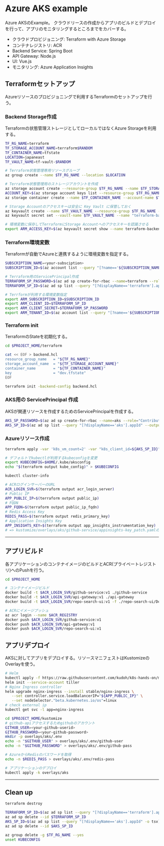 # Azure AKS example

Azure AKSのExample。
クラウドリースの作成からアプリのビルドとデプロイを行って、アプリのモニタリングするところまでをカバーする。

- クラウドプロビジョニング: Terraform with Azure Storage
- コンテナレジストリ: ACR
- Backend Service: Spring Boot
- API Gateway: Node.js
- UI: Vue.js
- モニタリング: Azure Application Insights

## Terraformセットアップ

Azureリソースのプロビジョニングで利用するTerraformのセットアップを行う。

### Backend Storage作成

Terraformの状態管理ストレージとしてローカルではなくAzure Storageを利用する。

```bash
TF_RG_NAME=terraform
TF_STORAGE_ACCOUNT_NAME=terraform$RANDOM
TF_CONTAINER_NAME=tfstate
LOCATION=japaneast
TF_VAULT_NAME=tf-vault-$RANDOM

# Terraform状態管理専用リソースグループ
az group create --name $TF_RG_NAME --location $LOCATION

# Terraform状態管理用のストレージアカウントを作成
az storage account create --resource-group $TF_RG_NAME --name $TF_STORAGE_ACCOUNT_NAME --sku Standard_LRS --encryption-services blob
ACCOUNT_KEY=$(az storage account keys list --resource-group $TF_RG_NAME --account-name $TF_STORAGE_ACCOUNT_NAME --query [0].value -o tsv)
az storage container create --name $TF_CONTAINER_NAME --account-name $TF_STORAGE_ACCOUNT_NAME --account-key $ACCOUNT_KEY

# Storage Accountのアクセスキーは安全に Key Vault に保管しておく
az keyvault create --name $TF_VAULT_NAME --resource-group $TF_RG_NAME --location $LOCATION
az keyvault secret set --vault-name $TF_VAULT_NAME --name "terraform-backend-key" --value $ACCOUNT_KEY

# 環境変数に保存してTerraformにStorage Accountへのアクセスキーを認識させる
export ARM_ACCESS_KEY=$(az keyvault secret show --name terraform-backend-key --vault-name ${TF_VAULT_NAME} --query value -o tsv)
```

### Terraform環境変数

Terraformが自動でAzureと連携するように環境変数を指定する。

```bash
SUBSCRIPTION_NAME=<your-subsciption>
SUBSCRIPTION_ID=$(az account list --query "[?name=='${SUBSCRIPTION_NAME}'].id" -o tsv)

# Terraform用のServicePrincipal作成
TERRAFORM_SP_PASSWORD=$(az ad sp create-for-rbac --name=terraform --role="Contributor" --scopes="/subscriptions/${SUBSCRIPTION_ID}" --query "password" -o tsv)
TERRAFORM_SP_ID=$(az ad sp list --query "[?displayName=='terraform'].appId" --output tsv)

# Terrformが利用する環境変数指定
export ARM_SUBSCRIPTION_ID=$SUBSCRIPTION_ID
export ARM_CLIENT_ID=$TERRAFORM_SP_ID
export ARM_CLIENT_SECRET=$TERRAFORM_SP_PASSWORD
export ARM_TENANT_ID=$(az account list --query "[?name=='${SUBSCRIPTION_NAME}'].tenantId" -o tsv)
```

### Terraform init

TerraformのStateを初期化する。

```bash
cd $PROJECT_HOME/terraform

cat << EOF > backend.hcl
resource_group_name   = "${TF_RG_NAME}"
storage_account_name  = "${TF_STORAGE_ACCOUNT_NAME}"
container_name        = "${TF_CONTAINER_NAME}"
key                   = "dev.tfstate"
EOF

terraform init -backend-config backend.hcl
```

### AKS用の ServicePrincipal 作成

AKSが関連リソースを作成するためのServicePrincipalを作成する。

```bash
AKS_SP_PASSWORD=$(az ad sp create-for-rbac --name=aks --role="Contributor" --scopes="/subscriptions/${SUBSCRIPTION_ID}" --query "password" -o tsv)
AKS_SP_ID=$(az ad sp list --query "[?displayName=='aks'].appId" --output tsv)
```

### Azureリソース作成

```bash
terraform apply -var 'k8s_vm_count=2' -var "k8s_client_id=${AKS_SP_ID}" -var "k8s_client_secret=${AKS_SP_PASSWORD}"

# デフォルトでkubectlが利用するkubeconfigを変更
export KUBECONFIG=$HOME/.kube/aksconfig
echo "$(terraform output kube_config)" > $KUBECONFIG

kubectl cluster-info

# ACRログインサーバーのURL
ACR_LOGIN_SVR=$(terraform output acr_login_server)
# Public IP
APP_PUBLIC_IP=$(terraform output public_ip)
# FQDN
APP_FQDN=$(terraform output public_ip_fqdn)
# Redis Access Key
REDIS_PASS=$(terraform output redis_primary_key)
# Application Insights Key
APP_INSIGHTS_KEY=$(terraform output app_insights_instrumentation_key)
# => kustomize/overlays/aks/github-service/appinsights-key_patch.yamlの値を書き換え
```

---

## アプリビルド

各アプリケーションのコンテナイメージのビルドとACR(プライベートレジストリ)へのPushを行う。

```bash
cd $PROJECT_HOME

# コンテナイメージビルド
docker build -t $ACR_LOGIN_SVR/github-service:v1 ./github-service
docker build -t $ACR_LOGIN_SVR/api-gateway:v1 ./api-gateway
docker build -t $ACR_LOGIN_SVR/repo-search-ui:v1 -f ./repo-search-ui/Dockerfile.multi-env --build-arg TARGET=prod ./repo-search-ui

# ACRにイメージプッシュ
az acr login --name $ACR_REGISTRY
docker push $ACR_LOGIN_SVR/github-service:v1
docker push $ACR_LOGIN_SVR/api-gateway:v1
docker push $ACR_LOGIN_SVR/repo-search-ui:v1
```

## アプリデプロイ

AKSに対してアプリをデプロイする。リソースマニフェストはKustomizeのOverlayを使う。

```bash
# Helm
kubectl apply -f https://raw.githubusercontent.com/kudoh/k8s-hands-on/master/helm/tiller-rbac.yaml
helm init --service-account tiller
# Nginx Ingress controller
helm upgrade nginx-ingress --install stable/nginx-ingress \
   --set controller.service.loadBalancerIP="${APP_PUBLIC_IP}" \
   --set nodeSelector."beta.kubernetes.io/os"=linux
# check external ip
kubectl get svc -l app=nginx-ingress

cd $PROJECT_HOME/kustomize
# github-apiアクセスするためgithubのアカウント
GITHUB_USER=<your-github-userid>
GITHUB_PASSWORD=<your-github-password>
mkdir -p overlays/aks/.env
echo -n "$GITHUB_USER" > overlays/aks/.env/github-user
echo -n "$GITHUB_PASSWORD" > overlays/aks/.env/github-pass

# AzureからRedisのパスワードを取得
echo -n $REDIS_PASS > overlays/aks/.env/redis-pass

# アプリケーションのデプロイ
kubectl apply -k overlays/aks
```

---

## Clean up

```bash
terraform destroy

TERRAFORM_SP_ID=$(az ad sp list --query "[?displayName=='terraform'].appId" -o tsv)
az ad sp delete --id $TERRAFORM_SP_ID
AKS_SP_ID=$(az ad sp list --query "[?displayName=='aks'].appId" -o tsv)
az ad sp delete --id $AKS_SP_ID

az group delete -g $TF_RG_NAME --yes
unset KUBECONFIG
```
